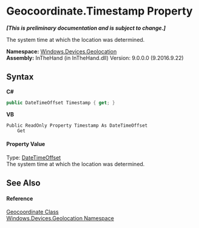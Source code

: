 # Geocoordinate.Timestamp Property 
 _**\[This is preliminary documentation and is subject to change.\]**_

The system time at which the location was determined.

**Namespace:**&nbsp;<a href="N_Windows_Devices_Geolocation">Windows.Devices.Geolocation</a><br />**Assembly:**&nbsp;InTheHand (in InTheHand.dll) Version: 9.0.0.0 (9.2016.9.22)

## Syntax

**C#**<br />
``` C#
public DateTimeOffset Timestamp { get; }
```

**VB**<br />
``` VB
Public ReadOnly Property Timestamp As DateTimeOffset
	Get
```


#### Property Value
Type: <a href="http://msdn2.microsoft.com/en-us/library/bb341783" target="_blank">DateTimeOffset</a><br />The system time at which the location was determined.

## See Also


#### Reference
<a href="T_Windows_Devices_Geolocation_Geocoordinate">Geocoordinate Class</a><br /><a href="N_Windows_Devices_Geolocation">Windows.Devices.Geolocation Namespace</a><br />